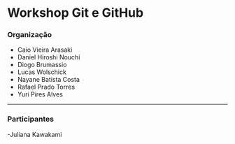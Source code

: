 # Workshop Git e GitHub

### Organização
- Caio Vieira Arasaki
- Daniel Hiroshi Nouchi
- Diogo Brumassio
- Lucas Wolschick
- Nayane Batista Costa
- Rafael Prado Torres
- Yuri Pires Alves
---
### Participantes
-Juliana Kawakami

